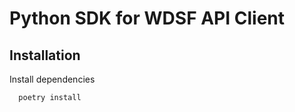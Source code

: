 # Python SDK for WDSF API Client

## Installation

Install dependencies
```bash
  poetry install
```